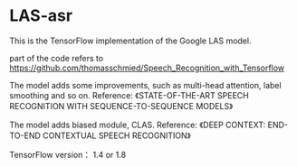 # LAS-asr
This is the TensorFlow implementation of the Google LAS model.

part of the code refers to https://github.com/thomasschmied/Speech_Recognition_with_Tensorflow

The model adds some improvements, such as multi-head attention, label smoothing and so on.
Reference: 《STATE-OF-THE-ART SPEECH RECOGNITION WITH SEQUENCE-TO-SEQUENCE MODELS》

The model adds biased module, CLAS.
Reference: 《DEEP CONTEXT: END-TO-END CONTEXTUAL SPEECH RECOGNITION》


TensorFlow version： 1.4 or 1.8
